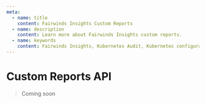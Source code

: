 ```yaml
---
meta:
  - name: title
    content: Fairwinds Insights Custom Reports
  - name: description
    content: Learn more about Fairwinds Insights custom reports.
  - name: keywords
    content: Fairwinds Insights, Kubernetes Audit, Kubernetes configuration validation
---
```

# Custom Reports API
> Coming soon
